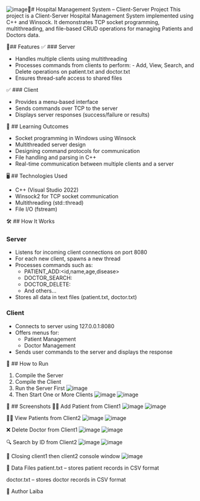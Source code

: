 ![image](https://github.com/user-attachments/assets/122caf24-1f5d-417a-8061-b260ef433ccb)🏥# Hospital Management System – Client-Server Project
This project is a Client-Server Hospital Management System implemented using C++ and Winsock. It demonstrates TCP socket programming, multithreading, and file-based CRUD operations for managing Patients and Doctors data.

📌## Features
✅ ### Server
- Handles multiple clients using multithreading
- Processes commands from clients to perform:
      - Add, View, Search, and Delete operations on patient.txt and doctor.txt
- Ensures thread-safe access to shared files

✅ ### Client
- Provides a menu-based interface
- Sends commands over TCP to the server
- Displays server responses (success/failure or results)

🧠 ## Learning Outcomes
- Socket programming in Windows using Winsock
- Multithreaded server design
- Designing command protocols for communication
- File handling and parsing in C++
- Real-time communication between multiple clients and a server

🖥️ ## Technologies Used
- C++ (Visual Studio 2022)
- Winsock2 for TCP socket communication
- Multithreading (std::thread)
- File I/O (fstream)

🛠️ ## How It Works
 ### Server
- Listens for incoming client connections on port 8080
- For each new client, spawns a new thread
- Processes commands such as:
     - PATIENT_ADD:<id,name,age,disease>
     - DOCTOR_SEARCH:<name or id>
     - DOCTOR_DELETE:<id>
     - And others...
- Stores all data in text files (patient.txt, doctor.txt)
### Client
- Connects to server using 127.0.0.1:8080
- Offers menus for:
     - Patient Management
    - Doctor Management
- Sends user commands to the server and displays the response

🚀 ## How to Run
1. Compile the Server
2. Compile the Client
3. Run the Server First
   ![image](https://github.com/user-attachments/assets/023b3d34-30cc-4683-be63-cb00dbdc4666)
4. Then Start One or More Clients
![image](https://github.com/user-attachments/assets/6fef028d-d770-4aff-a885-c1e63e9c65f6)
![image](https://github.com/user-attachments/assets/dd95f662-5066-4a64-81aa-9da60407216f)

   
📸 ## Screenshots
👨‍⚕️ Add Patient from Client1
![image](https://github.com/user-attachments/assets/e6003759-d89c-42d2-8c21-33c48a421d3d)
![image](https://github.com/user-attachments/assets/549a67c4-9f80-41d7-bc99-3005a89554d6)

👩‍⚕️ View Patients from Client2
![image](https://github.com/user-attachments/assets/0e8d3d89-937c-41af-9fcf-230c5e6f26b4)
![image](https://github.com/user-attachments/assets/a8c04aed-eac3-4b87-a1e9-48e9b1768ee7)

❌ Delete Doctor from Client1
![image](https://github.com/user-attachments/assets/9e389c1b-5363-4b06-b75d-9c3e864c7552)
![image](https://github.com/user-attachments/assets/17a3b45f-60fb-4ff1-be84-06439dc8e5c9)

🔍 Search by ID from Client2
![image](https://github.com/user-attachments/assets/25a8f689-f250-4c63-b6ca-f7f5771c6871)
![image](https://github.com/user-attachments/assets/a636fde9-6a30-4c57-af69-faf6991e76c2)

🔁 Closing client1 then client2 console window
![image](https://github.com/user-attachments/assets/c8e7b4d4-c25b-4b16-92fa-3e932f5f5fc0)


📁 Data Files
patient.txt – stores patient records in CSV format

doctor.txt – stores doctor records in CSV format

🙋 Author
Laiba
